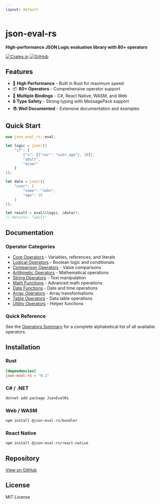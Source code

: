 ```yaml
---
layout: default
---
```


# json-eval-rs

**High-performance JSON Logic evaluation library with 80+ operators**

[![Crates.io](https://img.shields.io/crates/v/json-eval-rs)](https://crates.io/crates/json-eval-rs)
[![GitHub](https://img.shields.io/github/stars/byrizki/json-eval-rs?style=social)](https://github.com/byrizki/json-eval-rs)

## Features

- 🚀 **High Performance** - Built in Rust for maximum speed
- 📦 **80+ Operators** - Comprehensive operator support
- 🔌 **Multiple Bindings** - C#, React Native, WASM, and Web
- 🔒 **Type Safety** - Strong typing with MessagePack support
- 📚 **Well Documented** - Extensive documentation and examples

## Quick Start

```rust
use json_eval_rs::eval;

let logic = json!({
    "if": [
        {">": [{"var": "user.age"}, 18]},
        "adult",
        "minor"
    ]
});

let data = json!({
    "user": {
        "name": "John",
        "age": 25
    }
});

let result = eval(&logic, &data)?;
// Returns: "adult"
```

## Documentation

### Operator Categories

- [Core Operators](operators-core) - Variables, references, and literals
- [Logical Operators](operators-logical) - Boolean logic and conditionals  
- [Comparison Operators](operators-comparison) - Value comparisons
- [Arithmetic Operators](operators-arithmetic) - Mathematical operations
- [String Operators](operators-string) - Text manipulation
- [Math Functions](operators-math) - Advanced math operations
- [Date Functions](operators-date) - Date and time operations
- [Array Operators](operators-array) - Array transformations
- [Table Operators](operators-table) - Data table operations
- [Utility Operators](operators-utility) - Helper functions

### Quick Reference

See the [Operators Summary](OPERATORS_SUMMARY) for a complete alphabetical list of all available operators.

## Installation

### Rust
```toml
[dependencies]
json-eval-rs = "0.1"
```

### C# / .NET
```bash
dotnet add package JsonEvalRs
```

### Web / WASM
```bash
npm install @json-eval-rs/bundler
```

### React Native
```bash
npm install @json-eval-rs/react-native
```

## Repository

[View on GitHub](https://github.com/byrizki/json-eval-rs)

## License

MIT License
